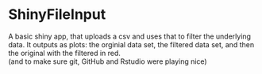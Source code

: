 # ShinyFileInput
A basic shiny app, that uploads a csv and uses that to filter the underlying data. It outputs as plots: the orginial data set, the filtered data set, and then the original with the filtered in red.  
(and to make sure git, GitHub and Rstudio were playing nice)
